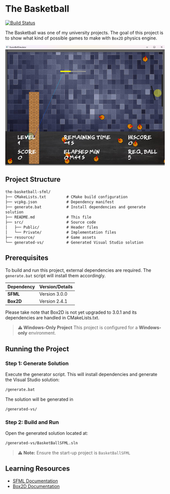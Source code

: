 # The Basketball
[![Build Status](https://github.com/hchia93/the-basketball-sfml/actions/workflows/build.yml/badge.svg)](https://github.com/hchia93/the-basketball-sfml/actions/workflows/build.yml)

The Basketball was one of my university projects. The goal of this project is to show what kind of possible games to make with `Box2D` physics engine.

![preview](preview.png)


## Project Structure

```
the-basketball-sfml/
├── CMakeLists.txt         # CMake build configuration
├── vcpkg.json             # Dependency manifest
├── generate.bat           # Install dependencies and generate solution
├── README.md              # This file
├── src/                   # Source code
│   ├── Public/            # Header files
│   └── Private/           # Implementation files
├── resource/              # Game assets
└── generated-vs/          # Generated Visual Studio solution
```

## Prerequisites

To build and run this project, external dependencies are required. The `generate.bat` script will install them accordingly.

| Dependency | Version/Details |
|------------|----------------|
| **SFML**   | Version 3.0.0  |
| **Box2D**  | Version 2.4.1  |

Please take note that Box2D is not yet upgraded to 3.0.1 and its dependencies are handled in CMakeLists.txt.

> **⚠️ Windows-Only Project**
> This project is configured for a **Windows-only** environment.

## Running the Project

### Step 1: Generate Solution

Execute the generator script. This will install dependencies and generate the Visual Studio solution:

```cmd
/generate.bat
```

The solution will be generated in 
```cmd
/generated-vs/
```

### Step 2: Build and Run

Open the generated solution located at:
```cmd
/generated-vs/BasketBallSFML.sln
```

> **⚠️ Note:** Ensure the start-up project is `BasketBallSFML`

## Learning Resources

- [SFML Documentation](https://www.sfml-dev.org/documentation.php)
- [Box2D Documentation](https://box2d.org/documentation/)
